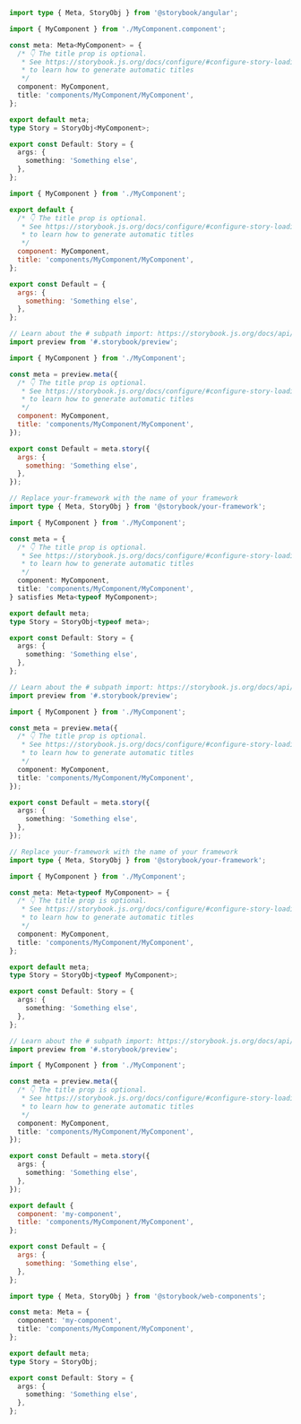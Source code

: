 ```ts filename="components/MyComponent/MyComponent.stories.ts" renderer="angular" language="ts"
import type { Meta, StoryObj } from '@storybook/angular';

import { MyComponent } from './MyComponent.component';

const meta: Meta<MyComponent> = {
  /* 👇 The title prop is optional.
   * See https://storybook.js.org/docs/configure/#configure-story-loading
   * to learn how to generate automatic titles
   */
  component: MyComponent,
  title: 'components/MyComponent/MyComponent',
};

export default meta;
type Story = StoryObj<MyComponent>;

export const Default: Story = {
  args: {
    something: 'Something else',
  },
};
```

```js filename="components/MyComponent/MyComponent.stories.js|jsx" renderer="common" language="js" tabTitle="CSF 3"
import { MyComponent } from './MyComponent';

export default {
  /* 👇 The title prop is optional.
   * See https://storybook.js.org/docs/configure/#configure-story-loading
   * to learn how to generate automatic titles
   */
  component: MyComponent,
  title: 'components/MyComponent/MyComponent',
};

export const Default = {
  args: {
    something: 'Something else',
  },
};
```

```js filename="components/MyComponent/MyComponent.stories.js|jsx" renderer="react" language="js" tabTitle="CSF Factory 🧪"
// Learn about the # subpath import: https://storybook.js.org/docs/api/csf/csf-factories#subpath-imports
import preview from '#.storybook/preview';

import { MyComponent } from './MyComponent';

const meta = preview.meta({
  /* 👇 The title prop is optional.
   * See https://storybook.js.org/docs/configure/#configure-story-loading
   * to learn how to generate automatic titles
   */
  component: MyComponent,
  title: 'components/MyComponent/MyComponent',
});

export const Default = meta.story({
  args: {
    something: 'Something else',
  },
});
```

```ts filename="components/MyComponent/MyComponent.stories.js|jsx" renderer="common" language="ts-4-9" tabTitle="CSF 3"
// Replace your-framework with the name of your framework
import type { Meta, StoryObj } from '@storybook/your-framework';

import { MyComponent } from './MyComponent';

const meta = {
  /* 👇 The title prop is optional.
   * See https://storybook.js.org/docs/configure/#configure-story-loading
   * to learn how to generate automatic titles
   */
  component: MyComponent,
  title: 'components/MyComponent/MyComponent',
} satisfies Meta<typeof MyComponent>;

export default meta;
type Story = StoryObj<typeof meta>;

export const Default: Story = {
  args: {
    something: 'Something else',
  },
};
```

```ts filename="components/MyComponent/MyComponent.stories.js|jsx" renderer="react" language="ts-4-9" tabTitle="CSF Factory 🧪"
// Learn about the # subpath import: https://storybook.js.org/docs/api/csf/csf-factories#subpath-imports
import preview from '#.storybook/preview';

import { MyComponent } from './MyComponent';

const meta = preview.meta({
  /* 👇 The title prop is optional.
   * See https://storybook.js.org/docs/configure/#configure-story-loading
   * to learn how to generate automatic titles
   */
  component: MyComponent,
  title: 'components/MyComponent/MyComponent',
});

export const Default = meta.story({
  args: {
    something: 'Something else',
  },
});
```

```ts filename="components/MyComponent/MyComponent.stories.ts|tsx" renderer="common" language="ts" tabTitle="CSF 3"
// Replace your-framework with the name of your framework
import type { Meta, StoryObj } from '@storybook/your-framework';

import { MyComponent } from './MyComponent';

const meta: Meta<typeof MyComponent> = {
  /* 👇 The title prop is optional.
   * See https://storybook.js.org/docs/configure/#configure-story-loading
   * to learn how to generate automatic titles
   */
  component: MyComponent,
  title: 'components/MyComponent/MyComponent',
};

export default meta;
type Story = StoryObj<typeof MyComponent>;

export const Default: Story = {
  args: {
    something: 'Something else',
  },
};
```

```ts filename="components/MyComponent/MyComponent.stories.ts|tsx" renderer="react" language="ts" tabTitle="CSF Factory 🧪"
// Learn about the # subpath import: https://storybook.js.org/docs/api/csf/csf-factories#subpath-imports
import preview from '#.storybook/preview';

import { MyComponent } from './MyComponent';

const meta = preview.meta({
  /* 👇 The title prop is optional.
   * See https://storybook.js.org/docs/configure/#configure-story-loading
   * to learn how to generate automatic titles
   */
  component: MyComponent,
  title: 'components/MyComponent/MyComponent',
});

export const Default = meta.story({
  args: {
    something: 'Something else',
  },
});
```

```js filename="components/MyComponent/MyComponent.stories.js" renderer="web-components" language="js"
export default {
  component: 'my-component',
  title: 'components/MyComponent/MyComponent',
};

export const Default = {
  args: {
    something: 'Something else',
  },
};
```

```ts filename="components/MyComponent/MyComponent.stories.ts" renderer="web-components" language="ts"
import type { Meta, StoryObj } from '@storybook/web-components';

const meta: Meta = {
  component: 'my-component',
  title: 'components/MyComponent/MyComponent',
};

export default meta;
type Story = StoryObj;

export const Default: Story = {
  args: {
    something: 'Something else',
  },
};
```
